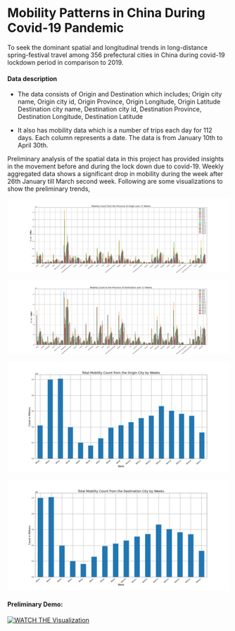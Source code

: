 # Mobility Patterns in China During Covid-19 Pandemic
To seek the dominant spatial and longitudinal trends in long-distance spring-festival travel among 356 prefectural cities in China during covid-19 lockdown period in comparison to 2019.

#### Data description

* The data consists of Origin and Destination which includes;
Origin city name, Origin city id, Origin Province, Origin Longitude, Origin Latitude
Destination city name, Destination city id, Destination Province, Destination Longitude, Destination Latitude

* It also has mobility data which is a number of trips each day for 112 days. Each column represents a date. The data is from January 10th to April 30th.


Preliminary analysis of the spatial data in this project has provided insights in the movement before and during the lock down due to covid-19. Weekly aggregated data shows a significant drop in mobility during the week after 26th January till March second week.
Following are some visualizations to show the preliminary trends,

![Movement from Origin City Weekly](Media/origin_mobility.png)
 
![Movement to Destination City Weekly](Media/destination_mobility.png)

![Total Mobility from Origin](Media/total_origin_mobility.png)

![Total Mobility from Destination](Media/total_dest_mob.png)

#### Preliminary Demo:

[![WATCH THE Visualization](https://img.youtube.com/vi/hhkuNjh3SZE/0.jpg)](https://www.youtube.com/watch?v=hhkuNjh3SZE)
